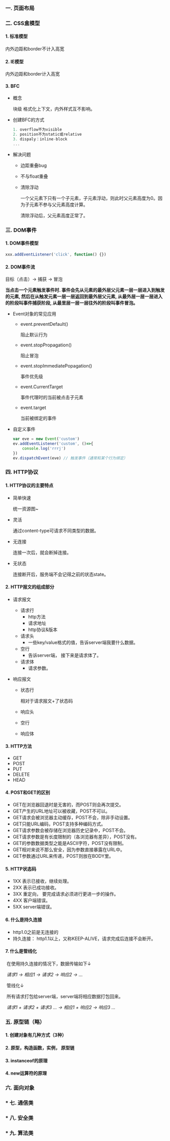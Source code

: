 ### 一. 页面布局

### 二. CSS盒模型

#### 1. 标准模型

内外边距和border不计入高宽

#### 2. IE模型

内外边距和border计入高宽

#### 3. BFC

- 概念

  块级 格式化上下文，内外样式互不影响。

- 创建BFC的方式

  ```javascript
  1. overflow不为visible
  2. position不为static或relative
  3. dispaly：inline-block
  ...
  ```

- 解决问题

  - 边距重叠bug

  - 不与float重叠

  - 清除浮动

    一个父元素下只有一个子元素，子元素浮动，则此时父元素高度为0。因为子元素不参与父元素高度计算。

    清除浮动后，父元素高度正常了。

### 三. DOM事件

#### 1. DOM事件模型

```javascript
xxx.addEventListener('click', function() {})
```

#### 2. DOM事件流

目标（点击）→ 捕获 → 冒泡

**当点击一个元素触发事件时. 事件会先从元素的最外层父元素一层一层进入到触发的元素, 然后在从触发元素一层一层返回到最外层父元素, 从最外层一层一层进入的阶段叫事件捕获阶段, 从最里层一层一层往外的阶段叫事件冒泡。**

- Event对象的常见应用

  - event.preventDefault()

    阻止默认行为

  - event.stopPropagation()

    阻止冒泡

  - event.stopImmediatePopagation()

    事件优先级

  - event.CurrentTarget

    事件代理时的当前被点击子元素

  - event.target

    当前被绑定的事件

- 自定义事件

  ```javascript
  var eve = new Event('custom')
  ev.addEventListener('custom', ()=>{
      console.log('rrrj')
  })
  ev.dispatchEvent(eve) // 触发事件（通常和某个行为绑定）
  ```

  

### 四. HTTP协议

#### 1. HTTP协议的主要特点

- 简单快速

  统一资源图~

- 灵活

  通过content-type可请求不同类型的数据。

- 无连接

  连接一次后，就会断掉连接。

- 无状态

  连接断开后，服务端不会记得之前的状态state。

#### 2. HTTP报文的组成部分

- 请求报文

  - 请求行
    - http方法
    - 请求地址
    - http协议&版本
  - 请求头
    - 一些key/value格式的值，告诉server端我要什么数据。
  - 空行
    - 告诉server端， 接下来是请求体了。
  - 请求体
    - 请求参数。

- 响应报文

  - 状态行

    相对于请求报文+了状态码

  - 响应头

  - 空行

  - 响应体

#### 3. HTTP方法

- GET
- POST
- PUT
- DELETE
- HEAD

#### 4. POST和GET的区别

- GET在浏览器回退时是无害的，而POST则会再次提交。
- GET产生的URL地址可以被收藏，POST不可以。
- GET请求会被浏览器主动缓存，POST不会，除非手动设置。
- GET只能URL编码，POST支持多种编码方式。
- GET请求参数会被存储在浏览器历史记录中，POST不会。
- GET请求参数是有长度限制的（各浏览器有差异），POST没有。
- GET的参数数据类型之能是ASCII字符，POST没有限制。
- GET相对来说不那么安全，因为参数直接暴露在URL中。
- GET参数通过URL来传递，POST则放在BODY里。

#### 5. HTTP状态码

- 1XX 表示已接收，继续处理。
- 2XX 表示已成功接收。
- 3XX 重定向， 要完成请求必须进行更进一步的操作。
- 4XX 客户端错误。
- 5XX server端错误。

#### 6. 什么是持久连接

- http1.0之前是无连接的
- 持久连接： http1.1以上，又称KEEP-ALIVE，请求完成后连接不会断开。

#### 7. 什么是管线化

​	在使用持久连接的情况下，数据传输如下↓

​	*请求1 → 相应1 → 请求2 → 响应2 → ...*

​	管线化↓

​	所有请求打包给server端，server端将相应数据打包回来。

​	*请求1 + 请求2 + 请求3  ... → 相应1 + 响应2 → 响应3  ...*

### 五. 原型链（略）

#### 1. 创建对象有几种方式（3种）

#### 2. 原型，构造函数，实例， 原型链

#### 3. instanceof的原理

#### 4. new运算符的原理



### 六. 面向对象

### * 七. 通信类

### * 八. 安全类

### * 九. 算法类

